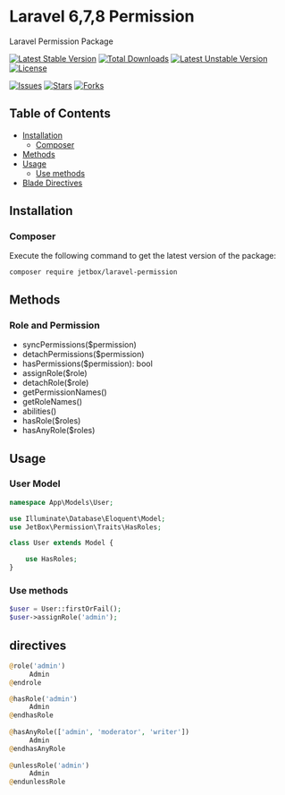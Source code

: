 # Laravel 6,7,8 Permission

Laravel Permission Package

[![Latest Stable Version](https://poser.pugx.org/jetbox/laravel-permission/v)](//packagist.org/packages/jetbox/laravel-permission)
[![Total Downloads](https://poser.pugx.org/jetbox/laravel-permission/downloads)](//packagist.org/packages/jetbox/laravel-permission)
[![Latest Unstable Version](https://poser.pugx.org/jetbox/laravel-permission/v/unstable)](//packagist.org/packages/jetbox/laravel-permission)
[![License](https://poser.pugx.org/jetbox/laravel-permission/license)](//packagist.org/packages/jetbox/laravel-permission)

[comment]: <> ([![Daily Downloads]&#40;https://poser.pugx.org/jetbox/laravel-permission/d/daily&#41;]&#40;//packagist.org/packages/jetbox/laravel-permission&#41;)
[comment]: <> ([![Monthly Downloads]&#40;https://poser.pugx.org/jetbox/laravel-permission/d/monthly&#41;]&#40;//packagist.org/packages/jetbox/laravel-permission&#41;)
[comment]: <> ([![Total Downloads]&#40;https://poser.pugx.org/jetbox/laravel-permission/downloads&#41;]&#40;//packagist.org/packages/jetbox/laravel-permission&#41;)

[![Issues](https://img.shields.io/github/issues/DavitMnacakanyan/laravel-permission)](https://github.com/DavitMnacakanyan/laravel-permission/issues)
[![Stars](https://img.shields.io/github/stars/DavitMnacakanyan/laravel-permission)](https://github.com/DavitMnacakanyan/laravel-permission/stargazers)
[![Forks](https://img.shields.io/github/forks/DavitMnacakanyan/laravel-permission)](https://github.com/DavitMnacakanyan/laravel-permission/network/members)

## Table of Contents

- <a href="#installation">Installation</a>
    - <a href="#composer">Composer</a>
- <a href="#methods">Methods</a>
- <a href="#usage">Usage</a>
	- <a href="#use-methods">Use methods</a>
- <a href="#directives">Blade Directives</a>

## Installation

### Composer

Execute the following command to get the latest version of the package:

```terminal
composer require jetbox/laravel-permission
```

## Methods

### Role and Permission

- syncPermissions($permission)
- detachPermissions($permission)
- hasPermissions($permission): bool
- assignRole($role)
- detachRole($role)
- getPermissionNames()
- getRoleNames()
- abilities()
- hasRole($roles)
- hasAnyRole($roles)

## Usage

### User Model

```php
namespace App\Models\User;

use Illuminate\Database\Eloquent\Model;
use JetBox\Permission\Traits\HasRoles;

class User extends Model {

    use HasRoles;
}
```

### Use methods

```php
$user = User::firstOrFail();
$user->assignRole('admin');
```

## directives
```php
@role('admin')
     Admin
@endrole

@hasRole('admin')
     Admin
@endhasRole
    
@hasAnyRole(['admin', 'moderator', 'writer'])
     Admin
@endhasAnyRole
    
@unlessRole('admin')
     Admin
@endunlessRole
```
